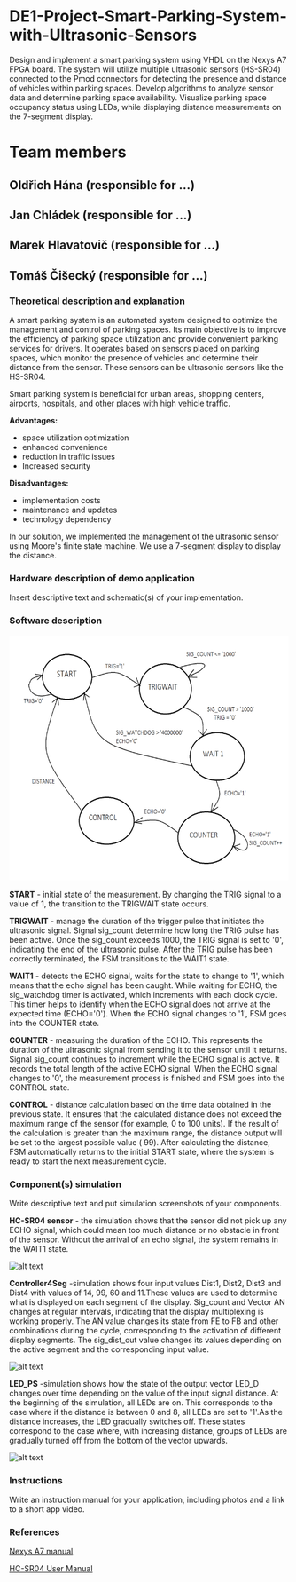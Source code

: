 # DE1-Project-Smart-Parking-System-with-Ultrasonic-Sensors
Design and implement a smart parking system using VHDL on the Nexys A7 FPGA board. The system will utilize multiple ultrasonic sensors (HS-SR04) connected to the Pmod connectors for detecting the presence and distance of vehicles within parking spaces. Develop algorithms to analyze sensor data and determine parking space availability. Visualize parking space occupancy status using LEDs, while displaying distance measurements on the 7-segment display.

# Team members
## Oldřich Hána (responsible for ...)
## Jan Chládek (responsible for ...)
## Marek Hlavatovič (responsible for ...)
## Tomáš Čišecký (responsible for ...)
### Theoretical description and explanation

A smart parking system is an automated system designed to optimize the management and control of parking spaces. Its main objective is to improve the efficiency of parking space utilization and provide convenient parking services for drivers. It operates based on sensors placed on parking spaces, which monitor the presence of vehicles and determine their distance from the sensor. These sensors can be ultrasonic sensors like the HS-SR04. 

Smart parking system is beneficial for urban areas, shopping centers, airports, hospitals, and other places with high vehicle traffic.

**Advantages:**
- space utilization optimization
- enhanced convenience
- reduction in traffic issues
- Increased security

**Disadvantages:**
- implementation costs
- maintenance and updates
- technology dependency

In our solution, we implemented the management of the ultrasonic sensor using Moore's finite state machine. We use a 7-segment display to display the distance.

### Hardware description of demo application
Insert descriptive text and schematic(s) of your implementation.

### Software description

![alt text](newfolder/FSM.png)

**START** - initial state of the measurement. By changing the TRIG signal to a value of 1, the transition to the TRIGWAIT state occurs.

**TRIGWAIT** - manage the duration of the trigger pulse that initiates the ultrasonic signal. Signal sig_count determine how long the TRIG pulse has been active. Once the sig_count exceeds 1000, the TRIG signal is set to '0', indicating the end of the ultrasonic pulse. After the TRIG pulse has been correctly terminated, the FSM transitions to the WAIT1 state.

**WAIT1** - detects the ECHO signal, waits for the state to change to '1', which means that the echo signal has been caught. While waiting for ECHO, the sig_watchdog timer is activated, which increments with each clock cycle. This timer helps to identify when the ECHO signal does not arrive at the expected time (ECHO='0'). When the ECHO signal changes to '1', FSM goes into the COUNTER state.

**COUNTER** - measuring the duration of the ECHO. This represents the duration of the ultrasonic signal from sending it to the sensor until it returns. Signal sig_count continues to increment while the ECHO signal is active. It records the total length of the active ECHO signal. When the ECHO signal changes to '0', the measurement process is finished and FSM goes into the CONTROL state.

**CONTROL** - distance calculation based on the time data obtained in the previous state. It ensures that the calculated distance does not exceed the maximum range of the sensor (for example, 0 to 100 units). If the result of the calculation is greater than the maximum range, the distance output will be set to the largest possible value ( 99). After calculating the distance, FSM automatically returns to the initial START state, where the system is ready to start the next measurement cycle.


### Component(s) simulation
Write descriptive text and put simulation screenshots of your components.

**HC-SR04 sensor** - the simulation shows that the sensor did not pick up any ECHO signal,  which could mean too much distance or no obstacle in front of the sensor. Without the arrival of an echo signal, the system remains in the WAIT1  state.

![alt text](images/tb_sensor.png)

**Controller4Seg** -simulation shows four input values Dist1, Dist2, Dist3 and Dist4 with values of 14, 99, 60 and 11.These values are used to determine what is displayed on each segment of the display.
Sig_count and Vector AN changes at regular intervals, indicating that the display multiplexing is working properly. The AN value changes its state from FE to FB and other combinations during the cycle, corresponding to the activation of different display segments. The sig_dist_out value changes its values depending on the active segment and the corresponding input value.

![alt text](/Tb_Controler4Seg2.png)

**LED_PS** -simulation shows how the state of the output vector LED_D changes over time depending on the value of the input signal distance. At the beginning of the simulation, all LEDs are on. This corresponds to the case where if the distance is between 0 and 8, all LEDs are set to '1'.As the distance increases, the LED gradually switches off. These states correspond to the case where, with increasing distance, groups of LEDs are gradually turned off from the bottom of the vector upwards.

![alt text](tb_led_ps.png)









### Instructions
Write an instruction manual for your application, including photos and a link to a short app video.

### References
[Nexys A7 manual](https://digilent.com/reference/_media/reference/programmable-logic/nexys-a7/nexys-a7_rm.pdf)

[HC-SR04 User Manual](https://web.eece.maine.edu/~zhu/book/lab/HC-SR04%20User%20Manual.pdf)
